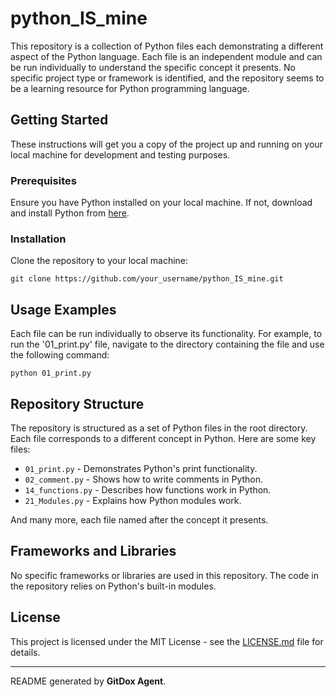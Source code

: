 # python_IS_mine

This repository is a collection of Python files each demonstrating a different aspect of the Python language. Each file is an independent module and can be run individually to understand the specific concept it presents. No specific project type or framework is identified, and the repository seems to be a learning resource for Python programming language.

## Getting Started

These instructions will get you a copy of the project up and running on your local machine for development and testing purposes.

### Prerequisites

Ensure you have Python installed on your local machine. If not, download and install Python from [here](https://www.python.org/downloads/).

### Installation

Clone the repository to your local machine:
```
git clone https://github.com/your_username/python_IS_mine.git
```

## Usage Examples

Each file can be run individually to observe its functionality. For example, to run the '01_print.py' file, navigate to the directory containing the file and use the following command:

```
python 01_print.py
```

## Repository Structure

The repository is structured as a set of Python files in the root directory. Each file corresponds to a different concept in Python. Here are some key files:

- `01_print.py` - Demonstrates Python's print functionality.
- `02_comment.py` - Shows how to write comments in Python.
- `14_functions.py` - Describes how functions work in Python.
- `21_Modules.py` - Explains how Python modules work.

And many more, each file named after the concept it presents.

## Frameworks and Libraries

No specific frameworks or libraries are used in this repository. The code in the repository relies on Python's built-in modules.

## License

This project is licensed under the MIT License - see the [LICENSE.md](LICENSE.md) file for details.

---

README generated by **GitDox Agent**.